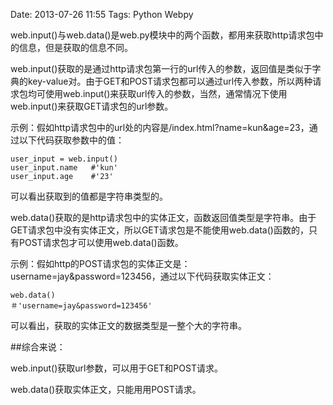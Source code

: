 Date: 2013-07-26 11:55 
Tags: Python Webpy

web.input()与web.data()是web.py模块中的两个函数，都用来获取http请求包中的信息，但是获取的信息不同。

web.input()获取的是通过http请求包第一行的url传入的参数，返回值是类似于字典的key-value对。由于GET和POST请求包都可以通过url传入参数，所以两种请求包均可使用web.input()来获取url传入的参数，当然，通常情况下使用web.input()来获取GET请求包的url参数。

示例：假如http请求包中的url处的内容是/index.html?name=kun&age=23，通过以下代码获取参数中的值：

	user_input = web.input()
	user_input.name   #'kun'
	user_input.age    #'23'
	
可以看出获取到的值都是字符串类型的。

web.data()获取的是http请求包中的实体正文，函数返回值类型是字符串。由于GET请求包中没有实体正文，所以GET请求包是不能使用web.data()函数的，只有POST请求包才可以使用web.data()函数。

示例：假如http的POST请求包的实体正文是：username=jay&password=123456，通过以下代码获取实体正文：

	web.data()
	＃'username=jay&password=123456'
可以看出，获取的实体正文的数据类型是一整个大的字符串。

##综合来说：

web.input()获取url参数，可以用于GET和POST请求。

web.data()获取实体正文，只能用用POST请求。